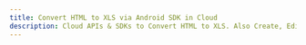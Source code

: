 ---title: Convert HTML to XLS via Android SDK in Clouddescription: Cloud APIs & SDKs to Convert HTML to XLS. Also Create, Edit & Render Microsoft Word & OpenOffice documents in the Cloud.---